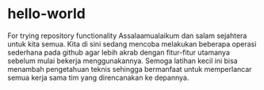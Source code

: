 # hello-world
For trying repository functionality
Assalaamualaikum dan salam sejahtera untuk kita semua.
Kita di sini sedang mencoba melakukan beberapa operasi sederhana pada github agar lebih akrab dengan fitur-fitur utamanya sebelum mulai bekerja menggunakannya.
Semoga latihan kecil ini bisa menambah pengetahuan teknis sehingga bermanfaat untuk memperlancar semua kerja sama tim yang direncanakan ke depannya.
